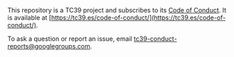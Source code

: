 This repository is a TC39 project and subscribes to its [Code of Conduct](https://tc39.es/code-of-conduct/). It is available at [https://tc39.es/code-of-conduct/](https://tc39.es/code-of-conduct/). <!-- markdownlint-disable-line MD041 -->

To ask a question or report an issue, email [tc39-conduct-reports@googlegroups.com](mailto:tc39-conduct-reports@googlegroups.com).
